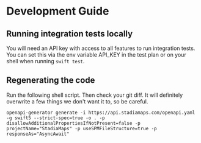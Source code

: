 # Development Guide

## Running integration tests locally

You will need an API key with access to all features to run integration tests. You can set this via the env variable
API_KEY in the test plan or on your shell when running `swift test`.

## Regenerating the code

Run the following shell script. Then check your git diff. It will definitely overwrite a few things we don't want
it to, so be careful.
 
```shell
openapi-generator generate -i https://api.stadiamaps.com/openapi.yaml -g swift5 --strict-spec=true -o . -p disallowAdditionalPropertiesIfNotPresent=false -p projectName="StadiaMaps" -p useSPMFileStructure=true -p responseAs="AsyncAwait"
```
